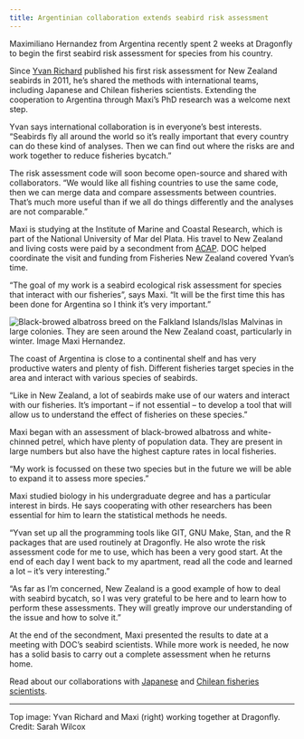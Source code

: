 ```yaml
---
title: Argentinian collaboration extends seabird risk assessment
---
```


Maximiliano Hernandez from Argentina recently spent 2 weeks at Dragonfly to
begin the first seabird risk assessment for species from his country.

<!--more-->

Since [Yvan Richard](/people/richard-yvan.html) published his first risk
assessment for New Zealand seabirds in 2011, he’s shared the methods with
international teams, including Japanese and Chilean fisheries scientists.
Extending the cooperation to Argentina through Maxi’s PhD research was a welcome
next step.

Yvan says international collaboration is in everyone’s best interests. “Seabirds
 fly all around the world so it’s really important that every country can do these
  kind of analyses. Then we can find out where the risks are and work together
  to reduce fisheries bycatch.”

The risk assessment code will soon become open-source and shared with collaborators. “We would like all fishing countries to use the same code, then we can merge data and compare assessments between countries. That’s much more useful than if we all do things differently and the analyses are not comparable.”

Maxi is studying at the Institute of Marine and Coastal Research, which is part of the National University of Mar del Plata. His travel to New Zealand and living costs were paid by a secondment from [ACAP](https://www.acap.aq/). DOC helped coordinate the visit and funding from Fisheries New Zealand covered Yvan’s time.

“The goal of my work is a seabird ecological risk assessment for species that interact with our fisheries”, says Maxi. “It will be the first time this has been done for Argentina so I think it’s very important.”

![Black-browed albatross breed on the Falkland Islands/Islas Malvinas in large colonies. They are seen around the New Zealand coast, particularly in winter. Image [Maxi Hernandez](https://www.instagram.com/mardelplata_shooting/).](/news/2022-11-29-argentina-risk-assessment/black-browed-albatross.jpg)

The coast of Argentina is close to a continental shelf and has very productive waters and plenty of fish. Different fisheries target species in the area and interact with various species of seabirds.

“Like in New Zealand, a lot of seabirds make use of our waters and interact with our fisheries. It’s important – if not essential – to develop a tool that will allow us to understand the effect of fisheries on these species.”

Maxi began with an assessment of black-browed albatross and white-chinned petrel, which have plenty of population data. They are present in large numbers but also have the highest capture rates in local fisheries.

“My work is focussed on these two species but in the future we will be able to expand it to assess more species.”  

Maxi studied biology in his undergraduate degree and has a particular interest in birds. He says cooperating with other researchers has been essential for him to learn the statistical methods he needs.

“Yvan set up all the programming tools like GIT, GNU Make, Stan, and the R packages that are used routinely at Dragonfly. He also wrote the risk assessment code for me to use, which has been a very good start. At the end of each day I went back to my apartment, read all the code and learned a lot – it’s very interesting.”

“As far as I’m concerned, New Zealand is a good example of how to deal with seabird bycatch, so I was very grateful to be here and to learn how to perform these assessments. They will greatly improve our understanding of the issue and how to solve it.”

At the end of the secondment, Maxi presented the results to date at a meeting with DOC’s seabird scientists. While more work is needed, he now has a solid basis to carry out a complete assessment when he returns home.

Read about our collaborations with [Japanese](https://www.dragonfly.co.nz/news/2017-12-21-japan-science.html) and [Chilean fisheries scientists](https://www.dragonfly.co.nz/news/2018-11-20-luis-visit.html).

---

Top image: Yvan Richard and Maxi (right) working together at Dragonfly. Credit: Sarah Wilcox
